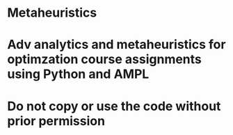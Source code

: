 # Metaheuristics
# Adv analytics and metaheuristics for optimzation course assignments using Python and AMPL
# Do not copy or use the code without prior permission
